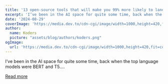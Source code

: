 ```yaml
---
title: '13 open-source tools that will make you 99% more likely to land any AI job 🪄✨'
excerpt: 'I’ve been in the AI space for quite some time, back when the top language models were BERT and T5....'
date: '2024-08-29'
coverImage: 'https://media.dev.to/cdn-cgi/image/width=1000,height=420,fit=cover,gravity=auto,format=auto/https%3A%2F%2Fdev-to-uploads.s3.amazonaws.com%2Fuploads%2Farticles%2F7qvapg340r375pzmywst.gif'
author:
  name: Koders
  picture: "assets/blog/authors/koders.png"
ogImage:
  url: 'https://media.dev.to/cdn-cgi/image/width=1000,height=420,fit=cover,gravity=auto,format=auto/https%3A%2F%2Fdev-to-uploads.s3.amazonaws.com%2Fuploads%2Farticles%2F7qvapg340r375pzmywst.gif'
---
```


I’ve been in the AI space for quite some time, back when the top language models were BERT and T5....

[Read more](https://dev.to/composiodev/13-open-source-tools-that-will-make-you-99-more-likely-to-land-any-ai-job-3049)
